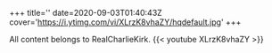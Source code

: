 +++
title=''
date=2020-09-03T01:40:43Z
cover='https://i.ytimg.com/vi/XLrzK8vhaZY/hqdefault.jpg'
+++

All content belongs to RealCharlieKirk.
{{< youtube XLrzK8vhaZY >}}
